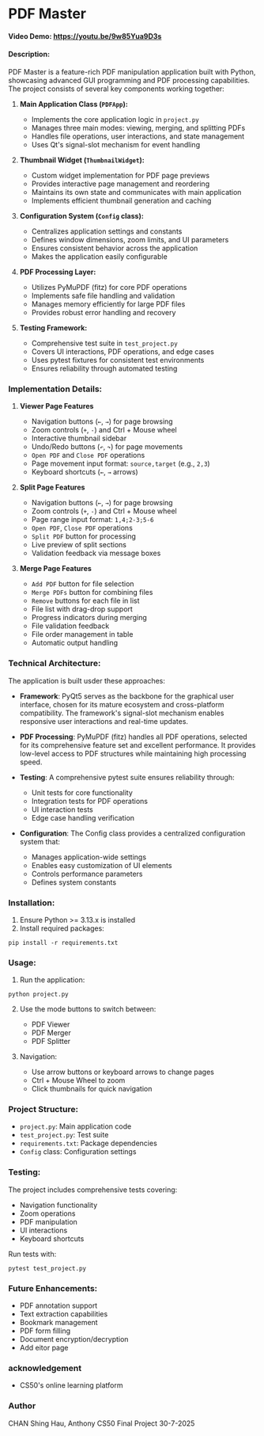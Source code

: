 # PDF Master
#### Video Demo: https://youtu.be/9w85Yua9D3s
#### Description:

PDF Master is a feature-rich PDF manipulation application built with Python, showcasing advanced GUI programming and PDF processing capabilities. The project consists of several key components working together:

1. **Main Application Class (`PDFApp`):**
   - Implements the core application logic in `project.py`
   - Manages three main modes: viewing, merging, and splitting PDFs
   - Handles file operations, user interactions, and state management
   - Uses Qt's signal-slot mechanism for event handling

2. **Thumbnail Widget (`ThumbnailWidget`):**
   - Custom widget implementation for PDF page previews
   - Provides interactive page management and reordering
   - Maintains its own state and communicates with main application
   - Implements efficient thumbnail generation and caching

3. **Configuration System (`Config` class):**
   - Centralizes application settings and constants
   - Defines window dimensions, zoom limits, and UI parameters
   - Ensures consistent behavior across the application
   - Makes the application easily configurable

4. **PDF Processing Layer:**
   - Utilizes PyMuPDF (fitz) for core PDF operations
   - Implements safe file handling and validation
   - Manages memory efficiently for large PDF files
   - Provides robust error handling and recovery

5. **Testing Framework:**
   - Comprehensive test suite in `test_project.py`
   - Covers UI interactions, PDF operations, and edge cases
   - Uses pytest fixtures for consistent test environments
   - Ensures reliability through automated testing

### Implementation Details:

1. **Viewer Page Features**
   - Navigation buttons (`←`, `→`) for page browsing
   - Zoom controls (`+`, `-`) and Ctrl + Mouse wheel
   - Interactive thumbnail sidebar
   - Undo/Redo buttons (`↶`, `↷`) for page movements
   - `Open PDF` and `Close PDF` operations
   - Page movement input format: `source,target` (e.g., `2,3`)
   - Keyboard shortcuts (`←`, `→` arrows)

2. **Split Page Features**
   - Navigation buttons (`←`, `→`) for page browsing
   - Zoom controls (`+`, `-`) and Ctrl + Mouse wheel
   - Page range input format: `1,4;2-3;5-6`
   - `Open PDF`, `Close PDF` operations
   - `Split PDF` button for processing
   - Live preview of split sections
   - Validation feedback via message boxes

3. **Merge Page Features**
   - `Add PDF` button for file selection
   - `Merge PDFs` button for combining files
   - `Remove` buttons for each file in list
   - File list with drag-drop support
   - Progress indicators during merging
   - File validation feedback
   - File order management in table
   - Automatic output handling

### Technical Architecture:

The application is built usder these approaches:  

- **Framework**: PyQt5 serves as the backbone for the graphical user interface, chosen for its mature ecosystem and cross-platform compatibility. The framework's signal-slot mechanism enables responsive user interactions and real-time updates.

- **PDF Processing**: PyMuPDF (fitz) handles all PDF operations, selected for its comprehensive feature set and excellent performance. It provides low-level access to PDF structures while maintaining high processing speed.

- **Testing**: A comprehensive pytest suite ensures reliability through:
  - Unit tests for core functionality
  - Integration tests for PDF operations
  - UI interaction tests
  - Edge case handling verification

- **Configuration**: The Config class provides a centralized configuration system that:
  - Manages application-wide settings
  - Enables easy customization of UI elements
  - Controls performance parameters
  - Defines system constants

### Installation:

1. Ensure Python >= 3.13.x is installed
2. Install required packages:
```
pip install -r requirements.txt
```

### Usage:

1. Run the application:
```
python project.py
```

2. Use the mode buttons to switch between:
   - PDF Viewer
   - PDF Merger
   - PDF Splitter

3. Navigation:
   - Use arrow buttons or keyboard arrows to change pages
   - Ctrl + Mouse Wheel to zoom
   - Click thumbnails for quick navigation

### Project Structure:

- `project.py`: Main application code
- `test_project.py`: Test suite
- `requirements.txt`: Package dependencies
- `Config` class: Configuration settings

### Testing:

The project includes comprehensive tests covering:
- Navigation functionality
- Zoom operations
- PDF manipulation
- UI interactions
- Keyboard shortcuts

Run tests with:
```
pytest test_project.py
```


### Future Enhancements:

- PDF annotation support
- Text extraction capabilities
- Bookmark management
- PDF form filling
- Document encryption/decryption
- Add eitor page

### acknowledgement

- CS50's online learning platform

### Author

CHAN Shing Hau, Anthony
CS50 Final Project
30-7-2025
